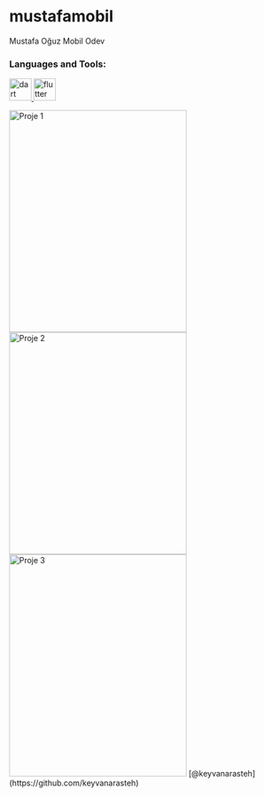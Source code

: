 # mustafamobil
<p>Mustafa Oğuz Mobil Odev</p>
<h3 align="left">Languages and Tools:</h3>
<p align="left"> <a href="https://dart.dev/" target="_blank" rel="noreferrer"> <img src="https://www.vectorlogo.zone/logos/dartlang/dartlang-icon.svg" alt="dart" width="40" height="40"/> </a> <a href="https://flutter.dev/" target="_blank" rel="noreferrer"> <img src="https://www.vectorlogo.zone/logos/flutterio/flutterio-icon.svg" alt="flutter" width="40" height="40"/> </a> </p>
<img src="https://i.hizliresim.com/6yrcony.png" alt="Proje 1" width="320" height="400">
<img src="https://i.hizliresim.com/9o7r57q.png" alt="Proje 2" width="320" height="400">
<img src="https://i.hizliresim.com/ewetx0p.png" alt="Proje 3" width="320" height="400">
[@keyvanarasteh] (https://github.com/keyvanarasteh) 
